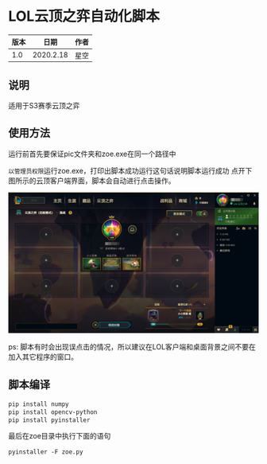 # LOL云顶之弈自动化脚本

版本|日期|作者
--|---|--
1.0|2020.2.18|星空

## 说明

适用于S3赛季云顶之弈

## 使用方法

运行前首先要保证pic文件夹和zoe.exe在同一个路径中

`以管理员权限`运行zoe.exe，打印出脚本成功运行这句话说明脚本运行成功
点开下图所示的云顶客户端界面，脚本会自动进行点击操作。

![](assets/client_ui.png)

ps: 脚本有时会出现误点击的情况，所以建议在LOL客户端和桌面背景之间不要在加入其它程序的窗口。


## 脚本编译

``` shell
pip install numpy
pip install opencv-python
pip install pyinstaller
```

最后在zoe目录中执行下面的语句
``` shell
pyinstaller -F zoe.py
```
